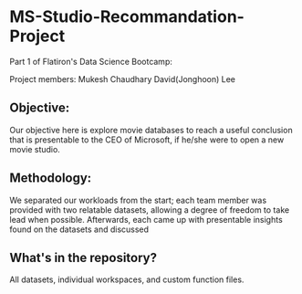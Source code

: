 # MS-Studio-Recommandation-Project
Part 1 of Flatiron's Data Science Bootcamp:

Project members:
  Mukesh Chaudhary
  David(Jonghoon) Lee
  
## Objective:
 Our objective here is explore movie databases to reach a useful conclusion that is presentable to the CEO of Microsoft, if he/she were to open a new movie studio.
 
## Methodology:
 We separated our workloads from the start; each team member was provided with two relatable datasets, allowing a degree of freedom to take lead when possible. Afterwards, each came up with presentable insights found on the datasets and discussed
 
## What's in the repository?
 All datasets, individual workspaces, and custom function files.
